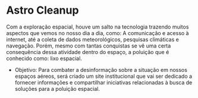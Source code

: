 # Astro Cleanup
Com a exploração espacial, houve um salto na tecnologia trazendo muitos aspectos que vemos no nosso dia a dia, como: A comunicação e acesso à internet, até a coleta de dados meteorológicos, pesquisas climáticas e navegação. Porém, mesmo com tantas conquistas se vê uma certa consequência dessa atividade dentro do espaço, a poluição que é conhecido como: lixo espacial.

- Objetivo:
Para combater a desinformação sobre a situação em nossos espaços aéreos, será criado um site institucional que vai ser dedicado a fornecer informações e compartilhar iniciativas relacionadas à busca de soluções para a poluição espacial.

